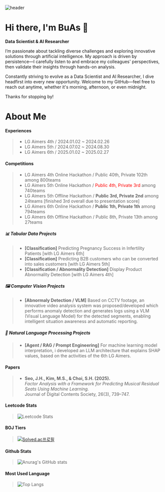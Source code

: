 ![header](https://capsule-render.vercel.app/api?type=venom&color=auto&height=300&section=header&text=SeoBuAs&fontSize=90&fontColor=gray&strokeWidth=1&stroke=FFFFFF)

# Hi there, I'm BuAs 👋

**Data Scientist & AI Researcher**

I’m passionate about tackling diverse challenges and exploring innovative solutions through artificial intelligence. My approach is driven by persistence—I carefully listen to and embrace my colleagues' perspectives, then validate their insights through hands-on analysis.

Constantly striving to evolve as a Data Scientist and AI Researcher, I dive headfirst into every new opportunity. Welcome to my GitHub—feel free to reach out anytime, whether it's morning, afternoon, or even midnight.

Thanks for stopping by!

# About Me
#### Experiences
> - LG Aimers 4th / 2024.01.02 ~ 2024.02.26
> - LG Aimers 5th / 2024.07.02 ~ 2024.08.30
> - LG Aimers 6th / 2025.01.02 ~ 2025.02.27
#### Competitions
> - LG Aimers 4th Online Hackathon / Public 40th, Private 102th among 800teams
> - LG Aimers 5th Online Hackathon / <font color="red">Public 4th, Private 3rd</font> among 740teams
> - LG Aimers 5th Offline Hackathon / **Public 3rd, Private 2nd** among 24teams [finished 3rd overall due to presentation score]
> - LG Aimers 6th Online Hackathon / **Public 1th, Private 1th** among 794teams
> - LG Aimers 6th Offline Hackathon / Public 8th, Private 13th among 27teams
##### 📊 Tabular Data Projects
> - **[Classification]** Predicting Pregnancy Success in Infertility Patients [with LG Aimers 6th]
> - **[Classification]** Predicting B2B customers who can be converted into sales customers [with LG Aimers 5th]
> - **[Classification / Abnormality Detection]** Display Product Abnormality Detection [with LG Aimers 4th]

##### 🖼️ Computer Vision Projects
> - **[Abnormaly Detection / VLM]** Based on CCTV footage, an innovative video analysis system was proposed/developed which performs anomaly detection and generates logs using a VLM (Visual Language Model) for the detected segments, enabling intelligent situation awareness and automatic reporting.
##### 📝 Natural Language Processing Projects
> - **[Agent / RAG / Prompt Engineering]** For machine learning model interpretation, i developed an LLM architecture that explains SHAP values, based on the activities of the 6th LG Aimers.


#### Papers
> - **Seo, J.H., Kim, M.S., & Choi, S.H. (2025).**  
>   *Factor Analysis with a Framework for Predicting Musical Residual Seats Using Machine Learning.*  
>   Journal of Digital Contents Society, 26(3), 739–747.

#### Leetcode Stats
> ![Leetcode Stats](https://leetcard.jacoblin.cool/lapor?ext=contest)
#### BOJ Tiers
> [![Solved.ac프로필](http://mazassumnida.wtf/api/v2/generate_badge?boj={handle})](https://solved.ac/{handle})
#### Github Stats
> ![Anurag's GitHub stats](https://github-readme-stats.vercel.app/api?username=SeoBuAs&show_icons=true&theme=radical)
#### Most Used Language
> ![Top Langs](https://github-readme-stats.vercel.app/api/top-langs/?username=SeoBuAs&langs_count=8)

